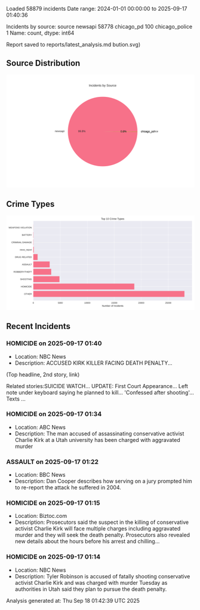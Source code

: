 
Loaded 58879 incidents
Date range: 2024-01-01 00:00:00 to 2025-09-17 01:40:36

Incidents by source:
source
newsapi           58778
chicago_pd          100
chicago_police        1
Name: count, dtype: int64

Report saved to reports/latest_analysis.md
bution.svg)

## Source Distribution
![Source Distribution](images/source_distribution.svg)

## Crime Types
![Crime Types](images/crime_types.svg)

## Recent Incidents

### HOMICIDE on 2025-09-17 01:40
- Location: NBC News
- Description: ACCUSED KIRK KILLER FACING DEATH PENALTY...

 
 
 
 (Top headline, 2nd story, link)

 

 

 
 Related stories:SUICIDE WATCH...
UPDATE: First Court Appearance...
Left note under keyboard saying he planned to kill...
'Confessed after shooting'...
Texts …


### HOMICIDE on 2025-09-17 01:34
- Location: ABC News
- Description: The man accused of assassinating conservative activist Charlie Kirk at a Utah university has been charged with aggravated murder


### ASSAULT on 2025-09-17 01:22
- Location: BBC News
- Description: Dan Cooper describes how serving on a jury prompted him to re-report the attack he suffered in 2004.


### HOMICIDE on 2025-09-17 01:15
- Location: Biztoc.com
- Description: Prosecutors said the suspect in the killing of conservative activist Charlie Kirk will face multiple charges including aggravated murder and they will seek the death penalty. Prosecutors also revealed new details about the hours before his arrest and chilling…


### HOMICIDE on 2025-09-17 01:14
- Location: NBC News
- Description: Tyler Robinson is accused of fatally shooting conservative activist Charlie Kirk and was charged with murder Tuesday as authorities in Utah said they plan to pursue the death penalty.

Analysis generated at: Thu Sep 18 01:42:39 UTC 2025
